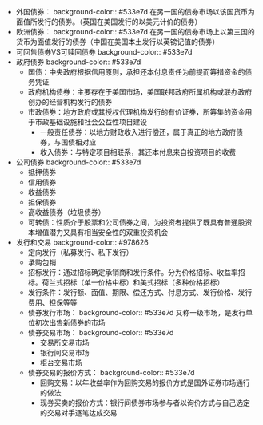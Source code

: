 - 外国债券：
  background-color:: #533e7d
  在另一国的债券市场以该国货币为面值所发行的债券。（英国在美国发行的以美元计价的债券）
- 欧洲债券：
  background-color:: #533e7d
  在另一国的债券市场上以第三国的货币为面值发行的债券（中国在美国本土发行以英镑记值的债券）
- 可回售债券VS可赎回债券
  background-color:: #533e7d
- 政府债券
  background-color:: #533e7d
	- 国债：中央政府根据信用原则，承担还本付息责任为前提而筹措资金的债务凭证
	- 政府机构债券：主要存在于美国市场，美国联邦政府所属机构或联办政府创办的经营机构发行的债券
	- 市政债券：地方政府或其授权代理机构发行的有价证券，所筹集的资金用于市政基础设施和社会公益性项目建设
		- 一般责任债券：以地方财政收入进行偿还，属于真正的地方政府债券，与国债相对应
		- 收入债券：与特定项目相联系，其还本付息来自投资项目的收费
- 公司债券
  background-color:: #533e7d
	- 抵押债券
	- 信用债券
	- 收益债券
	- 担保债券
	- 高收益债券（垃圾债券）
	- 可转债：性质介于股票和公司债券之间，为投资者提供了既具有普通股资本增值潜力又具有相当安全性的双重投资机会
- 发行和交易
  background-color:: #978626
	- 定向发行（私募发行、私下发行）
	- 承购包销
	- 招标发行：通过招标确定承销商和发行条件。分为价格招标、收益率招标。荷兰式招标（单一价格中标）和美式招标（多种价格招标）
	- 发行条件：发行额、面值、期限、偿还方式、付息方式、发行价格、发行费用、担保等等
	- 债券发行市场：
	  background-color:: #533e7d
	  又称一级市场，是发行单位初次出售新债券的市场
	- 债券交易市场：
	  background-color:: #533e7d
		- 交易所交易市场
		- 银行间交易市场
		- 柜台交易市场
	- 债券交易的报价方式：
	  background-color:: #533e7d
		- 回购交易：以年收益率作为回购交易的报价方式是国外证券市场通行的做法
		- 现券买卖的报价方式：银行间债券市场参与者以询价方式与自己选定的交易对手逐笔达成交易